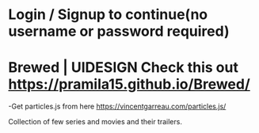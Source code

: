 # Login / Signup to continue(no username or password required)
# Brewed | UIDESIGN Check this out https://pramila15.github.io/Brewed/
-Get particles.js from here https://vincentgarreau.com/particles.js/

Collection of few series and movies and their trailers. 
